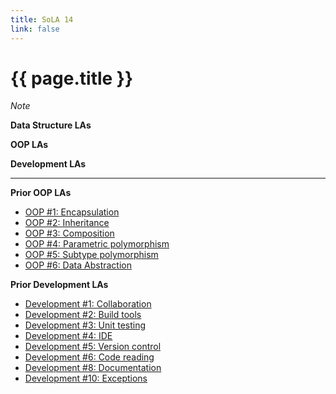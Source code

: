 ```yaml
---
title: SoLA 14
link: false
---
```

# {{ page.title }}

_Note_

**Data Structure LAs**

**OOP LAs**

**Development LAs**

---

**Prior OOP LAs**

* [OOP #1: Encapsulation]()
* [OOP #2: Inheritance]()
* [OOP #3: Composition]()
* [OOP #4: Parametric polymorphism]()
* [OOP #5: Subtype polymorphism]()
* [OOP #6: Data Abstraction]()

**Prior Development LAs**

* [Development #1: Collaboration]()
* [Development #2: Build tools]()
* [Development #3: Unit testing]()
* [Development #4: IDE]()
* [Development #5: Version control]()
* [Development #6: Code reading]()
* [Development #8: Documentation]()
* [Development #10: Exceptions]()

